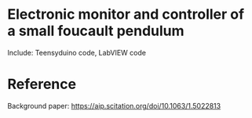 # Electronic monitor and controller of a small foucault pendulum 
Include: Teensyduino code, LabVIEW code
# Reference
Background paper: https://aip.scitation.org/doi/10.1063/1.5022813
